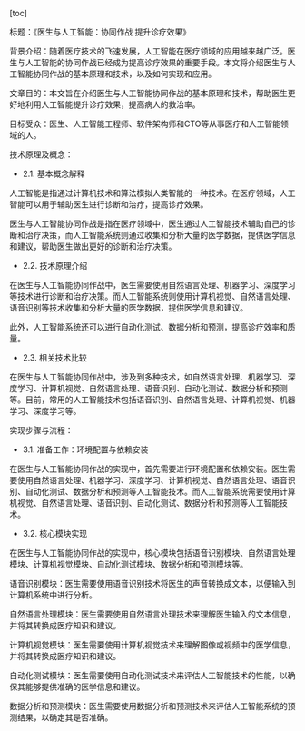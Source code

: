 
[toc]                    
                
                
标题：《医生与人工智能：协同作战 提升诊疗效果》

背景介绍：随着医疗技术的飞速发展，人工智能在医疗领域的应用越来越广泛。医生与人工智能的协同作战已经成为提高诊疗效果的重要手段。本文将介绍医生与人工智能协同作战的基本原理和技术，以及如何实现和应用。

文章目的：本文旨在介绍医生与人工智能协同作战的基本原理和技术，帮助医生更好地利用人工智能提升诊疗效果，提高病人的救治率。

目标受众：医生、人工智能工程师、软件架构师和CTO等从事医疗和人工智能领域的人。

技术原理及概念：

- 2.1. 基本概念解释

人工智能是指通过计算机技术和算法模拟人类智能的一种技术。在医疗领域，人工智能可以用于辅助医生进行诊断和治疗，提高诊疗效果。

医生与人工智能协同作战是指在医疗领域中，医生通过人工智能技术辅助自己的诊断和治疗决策，而人工智能系统则通过收集和分析大量的医学数据，提供医学信息和建议，帮助医生做出更好的诊断和治疗决策。

- 2.2. 技术原理介绍

在医生与人工智能协同作战中，医生需要使用自然语言处理、机器学习、深度学习等技术进行诊断和治疗决策。而人工智能系统则使用计算机视觉、自然语言处理、语音识别等技术收集和分析大量的医学数据，提供医学信息和建议。

此外，人工智能系统还可以进行自动化测试、数据分析和预测，提高诊疗效率和质量。

- 2.3. 相关技术比较

在医生与人工智能协同作战中，涉及到多种技术，如自然语言处理、机器学习、深度学习、计算机视觉、自然语言处理、语音识别、自动化测试、数据分析和预测等。目前，常用的人工智能技术包括语音识别、自然语言处理、计算机视觉、机器学习、深度学习等。

实现步骤与流程：

- 3.1. 准备工作：环境配置与依赖安装

在医生与人工智能协同作战的实现中，首先需要进行环境配置和依赖安装。医生需要使用自然语言处理、机器学习、深度学习、计算机视觉、自然语言处理、语音识别、自动化测试、数据分析和预测等人工智能技术。而人工智能系统需要使用计算机视觉、自然语言处理、语音识别、自动化测试、数据分析和预测等人工智能技术。

- 3.2. 核心模块实现

在医生与人工智能协同作战的实现中，核心模块包括语音识别模块、自然语言处理模块、计算机视觉模块、自动化测试模块、数据分析和预测模块等。

语音识别模块：医生需要使用语音识别技术将医生的声音转换成文本，以便输入到计算机系统中进行分析。

自然语言处理模块：医生需要使用自然语言处理技术来理解医生输入的文本信息，并将其转换成医疗知识和建议。

计算机视觉模块：医生需要使用计算机视觉技术来理解图像或视频中的医学信息，并将其转换成医疗知识和建议。

自动化测试模块：医生需要使用自动化测试技术来评估人工智能技术的性能，以确保其能够提供准确的医学信息和建议。

数据分析和预测模块：医生需要使用数据分析和预测技术来评估人工智能系统的预测结果，以确定其是否准确。

